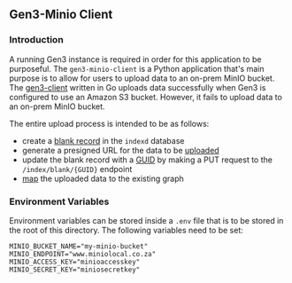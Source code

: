 ## Gen3-Minio Client
### Introduction
A running Gen3 instance is required in order for this application to be purposeful. The `gen3-minio-client` is a Python application that's main purpose is to allow for users to upload data to an on-prem MinIO bucket. The [gen3-client](https://github.com/uc-cdis/cdis-data-client) written in Go uploads data successfully when Gen3 is configured to use an Amazon S3 bucket. However, it fails to upload data to an on-prem MinIO bucket.    

The entire upload process is intended to be as follows:
- create a [blank record](https://uc-cdis.github.io/gen3sdk-python/_build/html/indexing.html#gen3.index.Gen3Index.create_blank) in the `indexd` database   
- generate a presigned URL for the data to be [uploaded](https://uc-cdis.github.io/gen3sdk-python/_build/html/file.html#gen3.file.Gen3File.upload_file)   
- update the blank record with a [GUID](https://uc-cdis.github.io/gen3sdk-python/_build/html/file.html#gen3.file.Gen3File.upload_file_to_guid) by making a PUT request to the `/index​/blank​/{GUID}` endpoint   
- [map](https://uc-cdis.github.io/gen3sdk-python/_build/html/submission.html#gen3.submission.Gen3Submission.submit_record) the uploaded data to the existing graph   

### Environment Variables
Environment variables can be stored inside a `.env` file that is to be stored in the root of this directory. The following variables need to be set:
```env
MINIO_BUCKET_NAME="my-minio-bucket"
MINIO_ENDPOINT="www.miniolocal.co.za"
MINIO_ACCESS_KEY="minioaccesskey"
MINIO_SECRET_KEY="miniosecretkey"
```